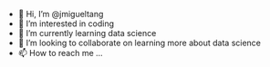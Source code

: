 - 👋 Hi, I’m @jmigueltang
- 👀 I’m interested in coding
- 🌱 I’m currently learning data science
- 💞️ I’m looking to collaborate on learning more about data science
- 📫 How to reach me ...

<!---
jmigueltang/jmigueltang is a ✨ special ✨ repository because its `README.md` (this file) appears on your GitHub profile.
You can click the Preview link to take a look at your changes.
--->
